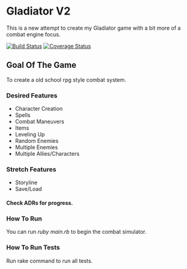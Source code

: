# Gladiator V2

This is a new attempt to create my Gladiator game with a bit more of a combat engine focus.

[![Build Status](https://travis-ci.org/armatar/gladiator_v2.svg?branch=master)](https://travis-ci.org/armatar/gladiator_v2)
[![Coverage Status](https://coveralls.io/repos/github/armatar/gladiator_v2/badge.svg)](https://coveralls.io/github/armatar/gladiator_v2)

## Goal Of The Game

To create a old school rpg style combat system.

### Desired Features

* Character Creation
* Spells
* Combat Maneuvers
* Items
* Leveling Up
* Random Enemies
* Multiple Enemies
* Multiple Allies/Characters

### Stretch Features

* Storyline
* Save/Load

#### Check ADRs for progress.

### How To Run

You can run *ruby main.rb* to begin the combat simulator.

### How To Run Tests

Run rake command to run all tests.
 

